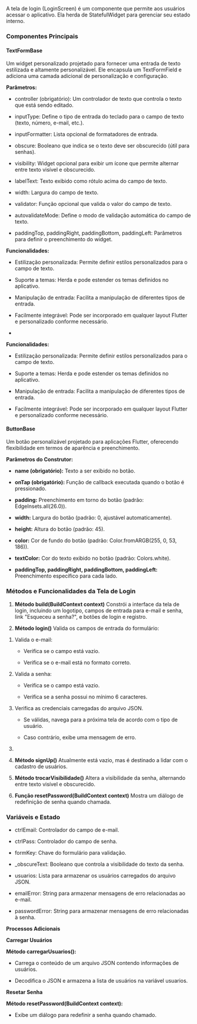 A tela de login (LoginScreen) é um componente que permite aos usuários
acessar o aplicativo. Ela herda de StatefulWidget para gerenciar seu
estado interno.

### **Componentes Principais** 

#### **TextFormBase** 

Um widget personalizado projetado para fornecer uma entrada de texto
estilizada e altamente personalizável. Ele encapsula um TextFormField e
adiciona uma camada adicional de personalização e configuração.

**Parâmetros:**

-   controller (obrigatório): Um controlador de texto que controla o
    texto que está sendo editado.

-   inputType: Define o tipo de entrada do teclado para o campo de texto
    (texto, número, e-mail, etc.).

-   inputFormatter: Lista opcional de formatadores de entrada.

-   obscure: Booleano que indica se o texto deve ser obscurecido (útil
    para senhas).

-   visibility: Widget opcional para exibir um ícone que permite
    alternar entre texto visível e obscurecido.

-   labelText: Texto exibido como rótulo acima do campo de texto.

-   width: Largura do campo de texto.

-   validator: Função opcional que valida o valor do campo de texto.

-   autovalidateMode: Define o modo de validação automática do campo de
    texto.

-   paddingTop, paddingRight, paddingBottom, paddingLeft: Parâmetros
    para definir o preenchimento do widget.

**Funcionalidades:**

-   Estilização personalizada: Permite definir estilos personalizados
    para o campo de texto.

-   Suporte a temas: Herda e pode estender os temas definidos no
    aplicativo.

-   Manipulação de entrada: Facilita a manipulação de diferentes tipos
    de entrada.

-   Facilmente integrável: Pode ser incorporado em qualquer layout
    Flutter e personalizado conforme necessário.

<!-- -->

-   

**Funcionalidades:**

-   Estilização personalizada: Permite definir estilos personalizados
    para o campo de texto.

-   Suporte a temas: Herda e pode estender os temas definidos no
    aplicativo.

-   Manipulação de entrada: Facilita a manipulação de diferentes tipos
    de entrada.

-   Facilmente integrável: Pode ser incorporado em qualquer layout
    Flutter e personalizado conforme necessário.

#### **ButtonBase** 

Um botão personalizável projetado para aplicações Flutter, oferecendo
flexibilidade em termos de aparência e preenchimento.

**Parâmetros do Construtor:**

-   **name (obrigatório):** Texto a ser exibido no botão.

-   **onTap (obrigatório):** Função de callback executada quando o botão
    é pressionado.

-   **padding:** Preenchimento em torno do botão (padrão:
    EdgeInsets.all(26.0)).

-   **width:** Largura do botão (padrão: 0, ajustável automaticamente).

-   **height:** Altura do botão (padrão: 45).

-   **color:** Cor de fundo do botão (padrão: Color.fromARGB(255, 0, 53,
    186)).

-   **textColor:** Cor do texto exibido no botão (padrão: Colors.white).

-   **paddingTop, paddingRight, paddingBottom, paddingLeft:**
    Preenchimento específico para cada lado.

### **Métodos e Funcionalidades da Tela de Login**

1.  **Método build(BuildContext context)** Constrói a interface da tela
    de login, incluindo um logotipo, campos de entrada para e-mail e
    senha, link \"Esqueceu a senha?\", e botões de login e registro.

2.  **Método login()** Valida os campos de entrada do formulário:

<!-- -->

1.  Valida o e-mail:

    -   Verifica se o campo está vazio.

    -   Verifica se o e-mail está no formato correto.

2.  Valida a senha:

    -   Verifica se o campo está vazio.

    -   Verifica se a senha possui no mínimo 6 caracteres.

3.  Verifica as credenciais carregadas do arquivo JSON.

    -   Se válidas, navega para a próxima tela de acordo com o tipo de
        usuário.

    -   Caso contrário, exibe uma mensagem de erro.

<!-- -->

3.  

4.  **Método signUp()** Atualmente está vazio, mas é destinado a lidar
    com o cadastro de usuários.

5.  **Método trocarVisibilidade()** Altera a visibilidade da senha,
    alternando entre texto visível e obscurecido.

6.  **Função resetPassword(BuildContext context)** Mostra um diálogo de
    redefinição de senha quando chamada.

### **Variáveis e Estado** 

-   ctrlEmail: Controlador do campo de e-mail.

-   ctrlPass: Controlador do campo de senha.

-   formKey: Chave do formulário para validação.

-   \_obscureText: Booleano que controla a visibilidade do texto da
    senha.

-   usuarios: Lista para armazenar os usuários carregados do arquivo
    JSON.

-   emailError: String para armazenar mensagens de erro relacionadas ao
    e-mail.

-   passwordError: String para armazenar mensagens de erro relacionadas
    à senha.

**Processos Adicionais**

**Carregar Usuários**

**Método carregarUsuarios():**

-   Carrega o conteúdo de um arquivo JSON contendo informações de
    usuários.

-   Decodifica o JSON e armazena a lista de usuários na variável
    usuarios.

**Resetar Senha**

**Método resetPassword(BuildContext context):**

-   Exibe um diálogo para redefinir a senha quando chamado.